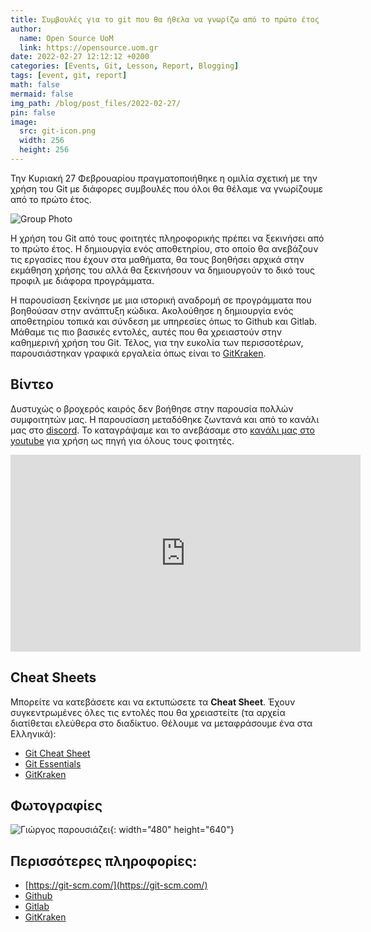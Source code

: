 ```yaml
---
title: Συμβουλές για το git που θα ήθελα να γνωρίζω από το πρώτο έτος
author:
  name: Open Source UoM
  link: https://opensource.uom.gr
date: 2022-02-27 12:12:12 +0200
categories: [Events, Git, Lesson, Report, Blogging]
tags: [event, git, report]
math: false
mermaid: false
img_path: /blog/post_files/2022-02-27/
pin: false
image:
  src: git-icon.png
  width: 256
  height: 256
---
```



Την Κυριακή 27 Φεβρουαρίου πραγματοποιήθηκε η ομιλία σχετική με την χρήση του Git με διάφορες συμβουλές που όλοι θα θέλαμε να γνωρίζουμε από το πρώτο έτος.

![Group Photo](group-pic.png)

Η χρήση του Git από τους φοιτητές πληροφορικής πρέπει να ξεκινήσει από το πρώτο έτος. Η δημιουργία ενός αποθετηρίου, στο οποίο θα ανεβάζουν τις εργασίες που έχουν στα μαθήματα, θα τους βοηθήσει αρχικά στην εκμάθηση χρήσης του αλλά θα ξεκινήσουν να δημιουργούν το δικό τους προφιλ με διάφορα προγράμματα.

Η παρουσίαση ξεκίνησε με μια ιστορική αναδρομή σε προγράμματα που βοηθούσαν στην ανάπτυξη κώδικα. Ακολούθησε η δημιουργία ενός αποθετηρίου τοπικά και σύνδεση με υπηρεσίες όπως το Github και Gitlab. Μάθαμε τις πιο βασικές εντολές, αυτές που θα χρειαστούν στην καθημερινή χρήση του Git. Τέλος, για την ευκολία των περισσοτέρων, παρουσιάστηκαν γραφικά εργαλεία όπως είναι το [GitKraken](https://gitkraken.link/iosifidis).

## Βίντεο

Δυστυχώς ο βροχερός καιρός δεν βοήθησε στην παρουσία πολλών συμφοιτητών μας. Η παρουσίαση μεταδόθηκε ζωντανά και από το κανάλι μας στο [discord](https://discord.gg/XtxtM3ZHUm). Το καταγράψαμε και το ανεβάσαμε στο [κανάλι μας στο youtube](https://www.youtube.com/channel/UC98Ggzq6dl_nn5Y0BHb6SLA?sub_confirmation=1) για χρήση ως πηγή για όλους τους φοιτητές.

<iframe width="560" height="315" src="https://www.youtube.com/embed/qWQDB1RWuTM" title="YouTube video player" frameborder="0" allow="accelerometer; autoplay; clipboard-write; encrypted-media; gyroscope; picture-in-picture" allowfullscreen></iframe>

## Cheat Sheets

Μπορείτε να κατεβάσετε και να εκτυπώσετε τα **Cheat Sheet**. Έχουν συγκεντρωμένες όλες τις εντολές που θα χρειαστείτε (τα αρχεία διατίθεται ελεύθερα στο διαδίκτυο. Θέλουμε να μεταφράσουμε ένα στα Ελληνικά):

- [Git Cheat Sheet](/blog/post_files/2022-02-23/git-cheat-sheet.pdf)   
- [Git Essentials](/blog/post_files/2022-02-23/git-essentials-cheatsheet.pdf)  
- [GitKraken](/blog/post_files/2022-02-23/gitkraken-git-basics-cheat-sheet.pdf) 

## Φωτογραφίες

![Γιώργος παρουσιάζει](george-presenting.jpg){: width="480" height="640"}
 
## Περισσότερες πληροφορίες:

- [https://git-scm.com/](https://git-scm.com/) 
- [Github](https://github.com)  
- [Gitlab](https://gitlab.com)  
- [GitKraken](https://gitkraken.link/iosifidis)
